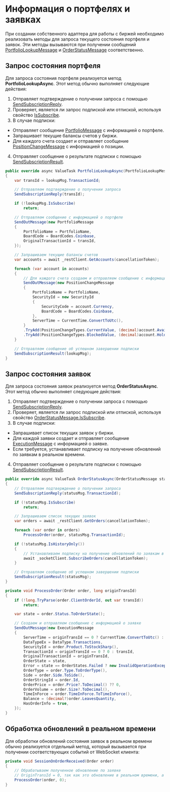 # Информация о портфелях и заявках

При создании собственного адаптера для работы с биржей необходимо реализовать методы для запроса текущего состояния портфеля и заявок. Эти методы вызываются при получении сообщений [PortfolioLookupMessage](xref:StockSharp.Messages.PortfolioLookupMessage) и [OrderStatusMessage](xref:StockSharp.Messages.OrderStatusMessage) соответственно.

## Запрос состояния портфеля

Для запроса состояния портфеля реализуется метод **PortfolioLookupAsync**. Этот метод обычно выполняет следующие действия:

1. Отправляет подтверждение о получении запроса с помощью [SendSubscriptionReply](xref:StockSharp.Messages.MessageAdapter.SendSubscriptionReply(System.Int64,System.Exception)).
2. Проверяет, является ли запрос подпиской или отпиской, используя свойство [IsSubscribe](xref:StockSharp.Messages.PortfolioMessage.IsSubscribe).
3. В случае подписки:
  - Отправляет сообщение [PortfolioMessage](xref:StockSharp.Messages.PortfolioMessage) с информацией о портфеле.
  - Запрашивает текущие балансы счетов у биржи.
  - Для каждого счета создает и отправляет сообщение [PositionChangeMessage](xref:StockSharp.Messages.PositionChangeMessage) с информацией о позиции.
4. Отправляет сообщение о результате подписки с помощью [SendSubscriptionResult](xref:StockSharp.Messages.MessageAdapter.SendSubscriptionResult(StockSharp.Messages.ISubscriptionMessage)).

```cs
public override async ValueTask PortfolioLookupAsync(PortfolioLookupMessage lookupMsg, CancellationToken cancellationToken)
{
    var transId = lookupMsg.TransactionId;

    // Отправляем подтверждение о получении запроса
    SendSubscriptionReply(transId);

    if (!lookupMsg.IsSubscribe)
        return;

    // Отправляем сообщение с информацией о портфеле
    SendOutMessage(new PortfolioMessage
    {
        PortfolioName = PortfolioName,
        BoardCode = BoardCodes.Coinbase,
        OriginalTransactionId = transId,
    });

    // Запрашиваем текущие балансы счетов
    var accounts = await _restClient.GetAccounts(cancellationToken);

    foreach (var account in accounts)
    {
        // Для каждого счета создаем и отправляем сообщение с информацией о позиции
        SendOutMessage(new PositionChangeMessage
        {
            PortfolioName = PortfolioName,
            SecurityId = new SecurityId
            {
                SecurityCode = account.Currency,
                BoardCode = BoardCodes.Coinbase,
            },
            ServerTime = CurrentTime.ConvertToUtc(),
        }
        .TryAdd(PositionChangeTypes.CurrentValue, (decimal)account.Available, true)
        .TryAdd(PositionChangeTypes.BlockedValue, (decimal)account.Hold, true));
    }

    // Отправляем сообщение об успешном завершении подписки
    SendSubscriptionResult(lookupMsg);
}
```

## Запрос состояния заявок

Для запроса состояния заявок реализуется метод **OrderStatusAsync**. Этот метод обычно выполняет следующие действия:

1. Отправляет подтверждение о получении запроса с помощью [SendSubscriptionReply](xref:StockSharp.Messages.MessageAdapter.SendSubscriptionReply(System.Int64,System.Exception)).
2. Проверяет, является ли запрос подпиской или отпиской, используя свойство [OrderStatusMessage.IsSubscribe](xref:StockSharp.Messages.OrderStatusMessage.IsSubscribe).
3. В случае подписки:
  - Запрашивает список текущих заявок у биржи.
  - Для каждой заявки создает и отправляет сообщение [ExecutionMessage](xref:StockSharp.Messages.ExecutionMessage) с информацией о заявке.
  - Если требуется, устанавливает подписку на получение обновлений по заявкам в реальном времени.
4. Отправляет сообщение о результате подписки с помощью [SendSubscriptionResult](xref:StockSharp.Messages.MessageAdapter.SendSubscriptionResult(StockSharp.Messages.ISubscriptionMessage)).

```cs
public override async ValueTask OrderStatusAsync(OrderStatusMessage statusMsg, CancellationToken cancellationToken)
{
    // Отправляем подтверждение о получении запроса
    SendSubscriptionReply(statusMsg.TransactionId);

    if (!statusMsg.IsSubscribe)
        return;

    // Запрашиваем список текущих заявок
    var orders = await _restClient.GetOrders(cancellationToken);

    foreach (var order in orders)
        ProcessOrder(order, statusMsg.TransactionId);

    if (!statusMsg.IsHistoryOnly())
    {
        // Устанавливаем подписку на получение обновлений по заявкам в реальном времени
        await _socketClient.SubscribeOrders(cancellationToken);
    }

    // Отправляем сообщение об успешном завершении подписки
    SendSubscriptionResult(statusMsg);
}

private void ProcessOrder(Order order, long originTransId)
{
    if (!long.TryParse(order.ClientOrderId, out var transId))
        return;

    var state = order.Status.ToOrderState();

    // Создаем и отправляем сообщение с информацией о заявке
    SendOutMessage(new ExecutionMessage
    {
        ServerTime = originTransId == 0 ? CurrentTime.ConvertToUtc() : order.CreationTime,
        DataTypeEx = DataType.Transactions,
        SecurityId = order.Product.ToStockSharp(),
        TransactionId = originTransId == 0 ? 0 : transId,
        OriginalTransactionId = originTransId,
        OrderState = state,
        Error = state == OrderStates.Failed ? new InvalidOperationException() : null,
        OrderType = order.Type.ToOrderType(),
        Side = order.Side.ToSide(),
        OrderStringId = order.Id,
        OrderPrice = order.Price?.ToDecimal() ?? 0,
        OrderVolume = order.Size?.ToDecimal(),
        TimeInForce = order.TimeInForce.ToTimeInForce(),
        Balance = (decimal?)order.LeavesQuantity,
        HasOrderInfo = true,
    });
}
```

## Обработка обновлений в реальном времени

Для обработки обновлений состояния заявок в реальном времени обычно реализуется отдельный метод, который вызывается при получении соответствующих событий от WebSocket клиента:

```cs
private void SessionOnOrderReceived(Order order)
{
    // Обрабатываем полученное обновление по заявке
    // OriginTransId = 0, так как это обновление в реальном времени, а не ответ на конкретный запрос
    ProcessOrder(order, 0);
}
```